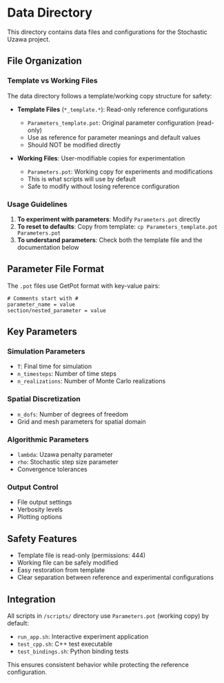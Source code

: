 # Data Directory

This directory contains data files and configurations for the Stochastic Uzawa project.

## File Organization

### Template vs Working Files

The data directory follows a template/working copy structure for safety:

- **Template Files** (`*_template.*`): Read-only reference configurations
  - `Parameters_template.pot`: Original parameter configuration (read-only)
  - Use as reference for parameter meanings and default values
  - Should NOT be modified directly

- **Working Files**: User-modifiable copies for experimentation
  - `Parameters.pot`: Working copy for experiments and modifications
  - This is what scripts will use by default
  - Safe to modify without losing reference configuration

### Usage Guidelines

1. **To experiment with parameters**: Modify `Parameters.pot` directly
2. **To reset to defaults**: Copy from template: `cp Parameters_template.pot Parameters.pot`  
3. **To understand parameters**: Check both the template file and the documentation below

## Parameter File Format

The `.pot` files use GetPot format with key-value pairs:

```
# Comments start with #
parameter_name = value
section/nested_parameter = value
```

## Key Parameters

### Simulation Parameters
- `T`: Final time for simulation
- `n_timesteps`: Number of time steps
- `n_realizations`: Number of Monte Carlo realizations

### Spatial Discretization
- `n_dofs`: Number of degrees of freedom
- Grid and mesh parameters for spatial domain

### Algorithmic Parameters
- `lambda`: Uzawa penalty parameter
- `rho`: Stochastic step size parameter
- Convergence tolerances

### Output Control
- File output settings
- Verbosity levels
- Plotting options

## Safety Features

- Template file is read-only (permissions: 444)
- Working file can be safely modified
- Easy restoration from template
- Clear separation between reference and experimental configurations

## Integration

All scripts in `/scripts/` directory use `Parameters.pot` (working copy) by default:
- `run_app.sh`: Interactive experiment application
- `test_cpp.sh`: C++ test executable  
- `test_bindings.sh`: Python binding tests

This ensures consistent behavior while protecting the reference configuration.
